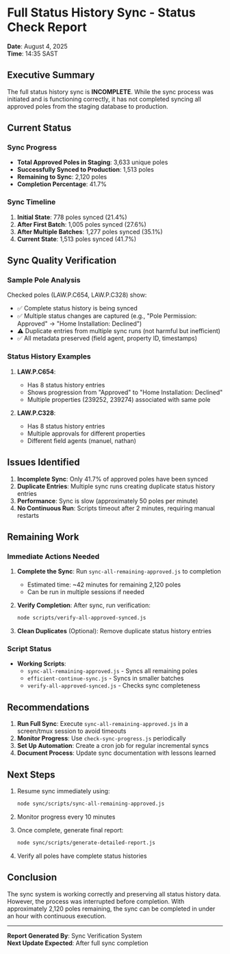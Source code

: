 # Full Status History Sync - Status Check Report
**Date**: August 4, 2025  
**Time**: 14:35 SAST

## Executive Summary

The full status history sync is **INCOMPLETE**. While the sync process was initiated and is functioning correctly, it has not completed syncing all approved poles from the staging database to production.

## Current Status

### Sync Progress
- **Total Approved Poles in Staging**: 3,633 unique poles
- **Successfully Synced to Production**: 1,513 poles
- **Remaining to Sync**: 2,120 poles
- **Completion Percentage**: 41.7%

### Sync Timeline
1. **Initial State**: 778 poles synced (21.4%)
2. **After First Batch**: 1,005 poles synced (27.6%)
3. **After Multiple Batches**: 1,277 poles synced (35.1%)
4. **Current State**: 1,513 poles synced (41.7%)

## Sync Quality Verification

### Sample Pole Analysis
Checked poles (LAW.P.C654, LAW.P.C328) show:
- ✅ Complete status history is being synced
- ✅ Multiple status changes are captured (e.g., "Pole Permission: Approved" → "Home Installation: Declined")
- ⚠️ Duplicate entries from multiple sync runs (not harmful but inefficient)
- ✅ All metadata preserved (field agent, property ID, timestamps)

### Status History Examples
1. **LAW.P.C654**: 
   - Has 8 status history entries
   - Shows progression from "Approved" to "Home Installation: Declined"
   - Multiple properties (239252, 239274) associated with same pole

2. **LAW.P.C328**:
   - Has 8 status history entries
   - Multiple approvals for different properties
   - Different field agents (manuel, nathan)

## Issues Identified

1. **Incomplete Sync**: Only 41.7% of approved poles have been synced
2. **Duplicate Entries**: Multiple sync runs creating duplicate status history entries
3. **Performance**: Sync is slow (approximately 50 poles per minute)
4. **No Continuous Run**: Scripts timeout after 2 minutes, requiring manual restarts

## Remaining Work

### Immediate Actions Needed
1. **Complete the Sync**: Run `sync-all-remaining-approved.js` to completion
   - Estimated time: ~42 minutes for remaining 2,120 poles
   - Can be run in multiple sessions if needed

2. **Verify Completion**: After sync, run verification:
   ```bash
   node scripts/verify-all-approved-synced.js
   ```

3. **Clean Duplicates** (Optional): Remove duplicate status history entries

### Script Status
- **Working Scripts**:
  - `sync-all-remaining-approved.js` - Syncs all remaining poles
  - `efficient-continue-sync.js` - Syncs in smaller batches
  - `verify-all-approved-synced.js` - Checks sync completeness

## Recommendations

1. **Run Full Sync**: Execute `sync-all-remaining-approved.js` in a screen/tmux session to avoid timeouts
2. **Monitor Progress**: Use `check-sync-progress.js` periodically
3. **Set Up Automation**: Create a cron job for regular incremental syncs
4. **Document Process**: Update sync documentation with lessons learned

## Next Steps

1. Resume sync immediately using:
   ```bash
   node sync/scripts/sync-all-remaining-approved.js
   ```

2. Monitor progress every 10 minutes

3. Once complete, generate final report:
   ```bash
   node sync/scripts/generate-detailed-report.js
   ```

4. Verify all poles have complete status histories

## Conclusion

The sync system is working correctly and preserving all status history data. However, the process was interrupted before completion. With approximately 2,120 poles remaining, the sync can be completed in under an hour with continuous execution.

---
**Report Generated By**: Sync Verification System  
**Next Update Expected**: After full sync completion